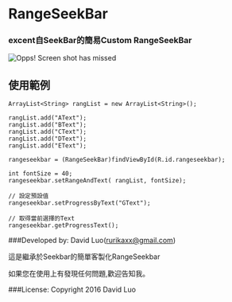 # RangeSeekBar
### excent自SeekBar的簡易Custom RangeSeekBar
![Opps! Screen shot has missed](https://github.com/rurikaxx/RangeSeekBar/blob/master/rangseekbar.png)

使用範例
--------------------------------------------------
    ArrayList<String> rangList = new ArrayList<String>();

    rangList.add("AText");
    rangList.add("BText");
    rangList.add("CText");
    rangList.add("DText");
    rangList.add("EText");

    rangeseekbar = (RangeSeekBar)findViewById(R.id.rangeseekbar);

    int fontSize = 40;
    rangeseekbar.setRangeAndText( rangList, fontSize);

    // 設定預設值
    rangeseekbar.setProgressByText("GText");

    // 取得當前選擇的Text
    rangeseekbar.getProgressText();

###Developed by:
David Luo(rurikaxx@gmail.com)

這是繼承於Seekbar的簡單客製化RangeSeekbar

如果您在使用上有發現任何問題,歡迎告知我。

###License:
Copyright 2016 David Luo